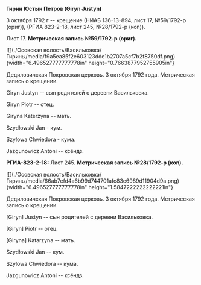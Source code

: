 **Гирин Юстын Петров (Giryn Justyn)**

3 октября 1792 г -- крещение (НИАБ 136-13-894, лист 17, №59/1792-р
(ориг)), (РГИА 823-2-18, лист 245, №28/1792-р (коп)).

Лист 17. **Метрическая запись №59/1792-р (ориг).**

![](./Осовская волость/Васильковка/Гирины/media/f9a5ea85f2e603123dde1b2707a5cf7b2f8750df.png){width="6.496527777777778in"
height="0.7663877952755905in"}

Дедиловичская Покровская церковь. 3 октября 1792 года. Метрическая
запись о крещении.

Giryn Justyn -- сын родителей с деревни Васильковка.

Giryn Piotr -- отец.

Giryna Katerzyna -- мать.

Szydłowski Jan - кум.

Szyłowa Chwiedora - кума.

Jazgunowicz Antoni -- ксёндз.

**РГИА-823-2-18:** Лист 245. **Метрическая запись №28/1792-р (коп).**

![](./Осовская волость/Васильковка/Гирины/media/66ab7efd4a6b99d744701afc83c6989d11904d9a.png){width="6.496527777777778in"
height="1.5847222222222221in"}

Дедиловичская Покровская церковь. 3 октября 1792 года. Метрическая
запись о крещении.

\[Giryn\] Justyn -- сын родителей с деревни Васильковка.

\[Giryn\] Piotr -- отец.

\[Giryna\] Katarzyna -- мать.

Szydłowski Jan -- кум.

Szyłowa Chwiedora -- кума.

Jazgunowicz Antoni -- ксёндз.
